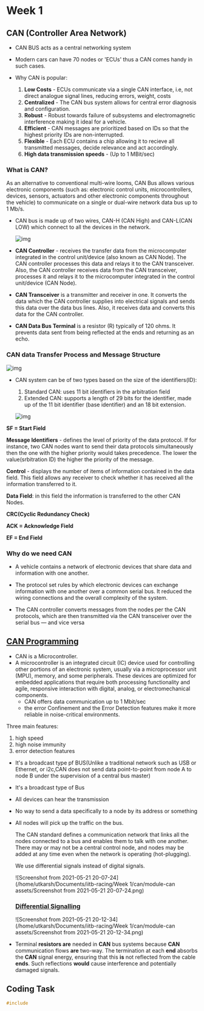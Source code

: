 # Week 1

## CAN (Controller Area Network)

* CAN BUS acts as a central networking system

* Modern cars can have 70 nodes or  'ECUs' thus a CAN comes handy in such cases.

* Why CAN is popular:
  1. **Low Costs** - ECUs communicate via a single CAN interface, i.e, not direct analogue signal lines, reducing errors, weight, costs
  2. **Centralized** - The CAN bus system allows for central error diagnosis and configuration.
  3. **Robust** - Robust towards failure of subsystems and electromagnetic interference making it ideal for a vehicle.
  4. **Efficient** - CAN messages are prioritized based on IDs so that the highest priority IDs are non-interrupted.
  5. **Flexible** - Each ECU contains a chip allowing it to recieve all transmitted messages, decide relevance and act accordingly.
  6. **High data transmission speeds** - (Up to 1 MBit/sec)

### What is CAN?    

As an alternative to conventional multi-wire looms, CAN Bus allows various electronic components (such as: electronic control units, microcontrollers, devices, sensors, actuators and other electronic components throughout the vehicle) to communicate on a single or dual-wire network data bus up to 1 Mb/s.

  * CAN bus is made up of two wires, CAN-H (CAN High) and CAN-L(CAN LOW) which connect to all the devices in the network.

    ![img](https://media-exp1.licdn.com/dms/image/C5612AQHqPtDTodxnWw/article-inline_image-shrink_1000_1488/0/1520237514474?e=1626307200&v=beta&t=zt9M7zne420ccx4-WoXvGfqAREGAyjuNKZmLlkHJQLw)

* **CAN Controller** -  receives the transfer data from the microcomputer integrated in the control unit/device (also known as CAN Node). The CAN controller processes this data and relays it to the CAN transceiver. Also, the CAN controller receives data from the CAN transceiver, processes it and relays it to the microcomputer integrated in the control unit/device (CAN Node).
* **CAN Transceiver** is a transmitter and receiver in one. It converts the data which the CAN controller supplies into electrical signals and sends this data over
  the data bus lines. Also, it receives data and converts this data for the CAN controller.
* **CAN Data Bus Terminal** is a resistor (R) typically of 120 ohms. It prevents data sent from being reflected at the ends and returning as an echo.

### CAN data Transfer Process and Message Structure

![img](https://media-exp1.licdn.com/dms/image/C4E12AQFHbgqJhUB-8w/article-inline_image-shrink_1000_1488/0/1520467289077?e=1626307200&v=beta&t=20BN9gV9nP2CRXwd7q8-BBlGomT9rvkx2D8aIcG83_Q)

* CAN system can be of two types based on the size of the identifiers(ID):

  1. Standard CAN: uses 11 bit identifiers in the arbitration field
  2. Extended CAN: supports a length of 29 bits for the identifier, made up of the 11 bit identifier (base identifier) and an 18 bit extension.

  ![img](https://media-exp1.licdn.com/dms/image/C5612AQFjJnz7H0L1bg/article-inline_image-shrink_1000_1488/0/1520064590531?e=1626307200&v=beta&t=Z3sJqYzaKuQr8FtSSbvqAdaenD19IrP4qS5IJueKngE)

**SF = Start Field** 

**Message Identifiers** - defines the level of priority of the data protocol. If for instance, two CAN nodes want to send their data protocols simultaneously then the one with the higher priority would takes precedence. The lower the value(srbitration ID) the higher the priority of the message.

**Control** - displays the number of items of information contained in the data field. This field allows any receiver to check whether it has received all the information transferred to it. 

**Data Field**: in this field the information is transferred to the other CAN Nodes.

**CRC(Cyclic Redundancy Check)** 

**ACK = Acknowledge Field** 

**EF = End Field**

### Why do we need CAN

* A vehicle contains a network of electronic devices that share data and information with one another.

* The protocol set rules by which electronic devices can exchange information with one another over a common serial bus. It reduced the wiring connections and the overall complexity of the system.

* The CAN controller converts messages from the nodes per the CAN protocols, which are then transmitted via the CAN transceiver over the serial bus — and vice versa

## [CAN Programming](https://www.youtube.com/watch?v=9db-q5ffYpU&list=PLERTijJOmYrApVZqiI6gtA8hr1_6QS-cs)

* CAN is a Microcontroller.
* A microcontroller is an integrated circuit (IC) device used for controlling other portions of an electronic system, usually via a microprocessor unit (MPU), memory, and some peripherals. These devices are optimized for embedded applications that require both processing functionality and agile, responsive interaction with digital, analog, or electromechanical components.
  * CAN offers data communication up to 1 Mbit/sec
  * the error Confinement and the Error Detection features make it more reliable in noise-critical environments.

Three main features:

1. high speed 
2. high noise immunity
3. error detection features

* It's a broadcast type pf BUS(Unlike a traditional network such as USB or Ethernet, or i2c,CAN does not send data point-to-point from node A to node B under the supervision of a central bus master)

  

* It's a broadcast type of Bus

* All devices can hear the transmission

* No way to send a data specifically to a node by its address or something

* All nodes will pick up the traffic on the bus.

  The CAN standard defines a communication network that links all the nodes connected to a bus and enables them to talk with one another. There may or may not be a central control node, and nodes may be added at any time even when the network is operating (hot-plugging).

  

  We use differential signals instead of digital signals.

  ![Screenshot from 2021-05-21 20-07-24](/home/utkarsh/Documents/iitb-racing/Week 1/can/module-can assets/Screenshot from 2021-05-21 20-07-24.png)

  

  ### [Differential Signalling](https://en.wikipedia.org/wiki/Differential_signaling)

  ![Screenshot from 2021-05-21 20-12-34](/home/utkarsh/Documents/iitb-racing/Week 1/can/module-can assets/Screenshot from 2021-05-21 20-12-34.png)

* Terminal **resistors are** needed in **CAN** bus systems because **CAN** communication flows **are** two-way. The termination at each **end** absorbs the **CAN** signal energy, ensuring that this **is** not reflected from the cable **ends**. Such reflections **would** cause interference and potentially damaged signals.

## Coding Task

```C++
#include
```


